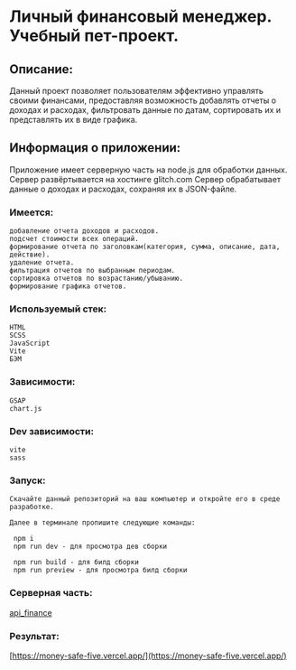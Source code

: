 # Личный финансовый менеджер. Учебный пет-проект.

## Описание:

Данный проект позволяет пользователям эффективно управлять своими финансами,
предоставляя возможность добавлять отчеты о доходах и расходах, фильтровать
данные по датам, сортировать их и представлять их в виде графика.

## Информация о приложении:

Приложение имеет серверную часть на node.js для обработки данных.
Сервер развёртывается на хостинге glitch.com
Сервер обрабатывает данные о доходах и расходах, сохраняя их в JSON-файле.

### Имеется:

    добавление отчета доходов и расходов.
    подсчет стоимости всех операций.
    формирование отчета по заголовкам(категория, сумма, описание, дата, действие).
    удаление отчета.
    фильтрация отчетов по выбранным периодам.
    сортировка отчетов по возрастанию/убыванию.
    формирование графика отчетов.

### Используемый стек:

    HTML
    SCSS
    JavaScript
    Vite
    БЭМ

### Зависимости:

    GSAP
    chart.js

### Dev зависимости:

    vite
    sass

### Запуск:

    Скачайте данный репозиторий на ваш компьютер и откройте его в среде разработке.

    Далее в терминале пропишите следующие команды:

     npm i
     npm run dev - для просмотра дев сборки

     npm run build - для билд сборки
     npm run preview - для просмотра билд сборки

### Серверная часть:

[api_finance](https://github.com/one-ess/api_finance)

### Результат:

[https://money-safe-five.vercel.app/](https://money-safe-five.vercel.app/)
